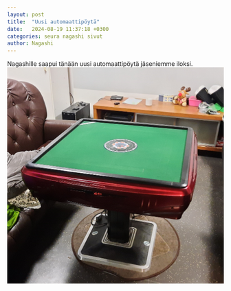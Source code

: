 ```yaml
---
layout: post
title:  "Uusi automaattipöytä"
date:   2024-08-19 11:37:18 +0300
categories: seura nagashi sivut
author: Nagashi
---
```


Nagashille saapui tänään uusi automaattipöytä jäseniemme iloksi.
![pöytä](/assets/mahjong-auto.jpg)
